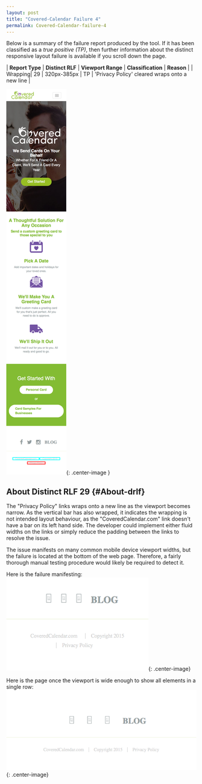 ```yaml
---
layout: post
title: "Covered-Calendar Failure 4"
permalink: Covered-Calendar-failure-4
---
```

Below is a summary of the failure report produced by the tool. If it has been classified as a *true positive (TP)*, then further information about the distinct responsive layout failure is available if you scroll down the page.

| **Report Type** | **Distinct RLF** | **Viewport Range** | **Classification** | **Reason** |
| Wrapping| 29 | 320px-385px | TP | 'Privacy Policy' cleared wraps onto a new line | 

![Screenshot of the fault](../assets/images/Covered-Calendar/fault4/wrappingWidth352.png){: .center-image }

## About Distinct RLF 29 {#About-drlf}

The "Privacy Policy" links wraps onto a new line as the viewport becomes narrow. As the vertical bar has also wrapped, it indicates the wrapping is not intended layout behaviour, as the "CoveredCalendar.com" link doesn't have a bar on its left hand side. The developer could implement either fluid widths on the links or simply reduce the padding between the links to resolve the issue.

The issue manifests on many common mobile device viewport widths, but the failure is located at the bottom of the web page. Therefore, a fairly thorough manual testing procedure would likely be required to detect it.

Here is the failure manifesting:
![Bad](../assets/good-bad/rlf29/bad.png){: .center-image}

Here is the page once the viewport is wide enough to show all elements in a single row:
![OK](../assets/good-bad/rlf29/ok.png){: .center-image}
